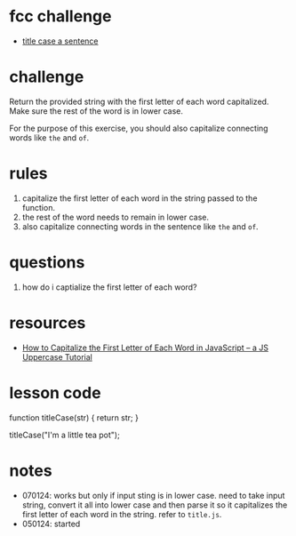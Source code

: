 # fcc challenge
- [title case a sentence](https://www.freecodecamp.org/learn/javascript-algorithms-and-data-structures/basic-algorithm-scripting/title-case-a-sentence)

# challenge
Return the provided string with the first letter of each word capitalized. Make sure the rest of the word is in lower case.

For the purpose of this exercise, you should also capitalize connecting words like `the` and `of`.

# rules
1. capitalize the first letter of each word in the string passed to the function.
2. the rest of the word needs to remain in lower case.
3. also capitalize connecting words in the sentence like `the` and `of`.

# questions
1. how do i captialize the first letter of each word?

# resources
- [How to Capitalize the First Letter of Each Word in JavaScript – a JS Uppercase Tutorial](https://www.freecodecamp.org/news/how-to-capitalize-words-in-javascript/)

# lesson code
function titleCase(str) {
  return str;
}

titleCase("I'm a little tea pot");

# notes
- 070124: works but only if input sting is in lower case. need to take input string, convert it all into lower case and then parse it so it capitalizes the first letter of each word in the string. refer to `title.js`.
- 050124: started